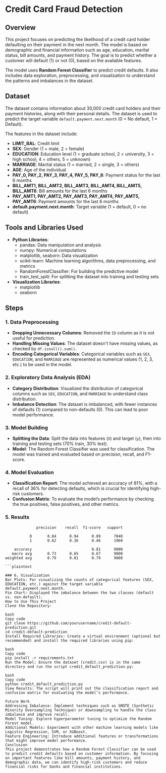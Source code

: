 # Credit Card Fraud Detection
## Overview

This project focuses on predicting the likelihood of a credit card holder defaulting on their payment in the next month. The model is based on demographic and financial information such as age, education, marital status, bill amounts, and payment history. The goal is to predict whether a customer will default (1) or not (0), based on the available features.

The model uses **Random Forest Classifier** to predict credit defaults. It also includes data exploration, preprocessing, and visualization to understand the patterns and imbalances in the dataset.

## Dataset

The dataset contains information about 30,000 credit card holders and their payment histories, along with their personal details. The dataset is used to predict the target variable `default.payment.next.month` (0 = No default, 1 = Default).

The features in the dataset include:
- **LIMIT_BAL**: Credit limit
- **SEX**: Gender (1 = male, 2 = female)
- **EDUCATION**: Education level (1 = graduate school, 2 = university, 3 = high school, 4 = others, 5 = unknown)
- **MARRIAGE**: Marital status (1 = married, 2 = single, 3 = others)
- **AGE**: Age of the individual
- **PAY_0, PAY_2, PAY_3, PAY_4, PAY_5, PAY_6**: Payment status for the last 6 months
- **BILL_AMT1, BILL_AMT2, BILL_AMT3, BILL_AMT4, BILL_AMT5, BILL_AMT6**: Bill amounts for the last 6 months
- **PAY_AMT1, PAY_AMT2, PAY_AMT3, PAY_AMT4, PAY_AMT5, PAY_AMT6**: Payment amounts for the last 6 months
- **default.payment.next.month**: Target variable (1 = default, 0 = no default)

## Tools and Libraries Used

- **Python Libraries**:
  - pandas: Data manipulation and analysis
  - numpy: Numerical computations
  - matplotlib, seaborn: Data visualization
  - scikit-learn: Machine learning algorithms, data preprocessing, and metrics
  - RandomForestClassifier: For building the predictive model
  - train_test_split: For splitting the dataset into training and testing sets
- **Visualization Libraries**:
  - matplotlib
  - seaborn

## Steps

### 1. Data Preprocessing
- **Dropping Unnecessary Columns**: Removed the `ID` column as it is not useful for prediction.
- **Handling Missing Values**: The dataset doesn't have missing values, as checked by `df.isnull().sum()`.
- **Encoding Categorical Variables**: Categorical variables such as `SEX`, `EDUCATION`, and `MARRIAGE` are represented as numerical values (1, 2, 3, etc.) to be used in the model.
  
### 2. Exploratory Data Analysis (EDA)
- **Category Distribution**: Visualized the distribution of categorical columns such as `SEX`, `EDUCATION`, and `MARRIAGE` to understand class distribution.
- **Imbalance Detection**: The dataset is imbalanced, with fewer instances of defaults (1) compared to non-defaults (0). This can lead to poor model performance.

### 3. Model Building
- **Splitting the Data**: Split the data into features (`X`) and target (`y`), then into training and testing sets (70% train, 30% test).
- **Model**: The Random Forest Classifier was used for classification. The model was trained and evaluated based on precision, recall, and F1-score.

### 4. Model Evaluation
- **Classification Report**: The model achieved an accuracy of 81%, with a recall of 36% for detecting defaults, which is crucial for identifying high-risk customers.
- **Confusion Matrix**: To evaluate the model’s performance by checking the true positives, false positives, and other metrics.

### 5. Results

```plaintext
              precision    recall  f1-score   support

           0       0.84      0.94      0.89      7040
           1       0.62      0.36      0.46      1960

    accuracy                           0.81      9000
   macro avg       0.73      0.65      0.67      9000
weighted avg       0.79      0.81      0.79      9000

```plaintext

### 6. Visualization
Bar Plots: For visualizing the counts of categorical features (SEX, EDUCATION, etc.) against the target variable default.payment.next.month.
Pie Chart: Displayed the imbalance between the two classes (default vs. non-default).
How to Use This Project
Clone the Repository:

bash
Copy code
git clone https://github.com/yourusername/credit-default-prediction.git
cd credit-default-prediction
Install Required Libraries: Create a virtual environment (optional but recommended) and install the required libraries using pip:

bash
Copy code
pip install -r requirements.txt
Run the Model: Ensure the dataset (credit.csv) is in the same directory and run the script credit_default_prediction.py:

bash
Copy code
python credit_default_prediction.py
View Results: The script will print out the classification report and confusion matrix for evaluating the model’s performance.

Future Work
Addressing Imbalance: Implement techniques such as SMOTE (Synthetic Minority Oversampling Technique) or downsampling to handle the class imbalance and improve recall.
Model Tuning: Explore hyperparameter tuning to optimize the Random Forest model.
Additional Models: Experiment with other machine learning models like Logistic Regression, SVM, or XGBoost.
Feature Engineering: Introduce additional features or transformations that might improve model performance.
Conclusion
This project demonstrates how a Random Forest Classifier can be used to predict credit defaults based on customer information. By focusing on important features like bill amounts, payment history, and demographic data, we can identify high-risk customers and reduce financial risks for banks and financial institutions.
